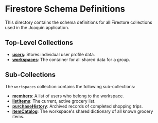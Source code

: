 # Firestore Schema Definitions

This directory contains the schema definitions for all Firestore collections used in the Joaquin application.

## Top-Level Collections

-   **[users](./users.md)**: Stores individual user profile data.
-   **[workspaces](./workspaces.md)**: The container for all shared data for a group.

## Sub-Collections

The `workspaces` collection contains the following sub-collections:

-   **[members](./members.md)**: A list of users who belong to the workspace.
-   **[listItems](./listItems.md)**: The current, active grocery list.
-   **[purchaseHistory](./purchaseHistory.md)**: Archived records of completed shopping trips.
-   **[itemCatalog](./itemCatalog.md)**: The workspace's shared dictionary of all known grocery items.
